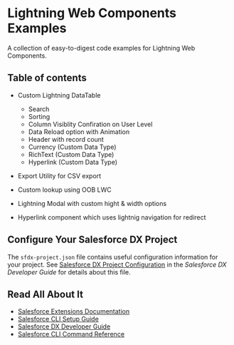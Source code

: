 # Lightning Web Components Examples 

A collection of easy-to-digest code examples for Lightning Web Components. 

## Table of contents

- Custom Lightning DataTable 
    - Search
    - Sorting
    - Column Visiblity Confiration on User Level
    - Data Reload option with Animation
    - Header with record count
    - Currency  (Custom Data Type)
    - RichText  (Custom Data Type)
    - Hyperlink (Custom Data Type)

- Export Utility for CSV export
- Custom lookup using OOB LWC
- Lightning Modal with custom hight & width options
- Hyperlink component which uses lightnig navigation for redirect

## Configure Your Salesforce DX Project

The `sfdx-project.json` file contains useful configuration information for your project. See [Salesforce DX Project Configuration](https://developer.salesforce.com/docs/atlas.en-us.sfdx_dev.meta/sfdx_dev/sfdx_dev_ws_config.htm) in the _Salesforce DX Developer Guide_ for details about this file.

## Read All About It

- [Salesforce Extensions Documentation](https://developer.salesforce.com/tools/vscode/)
- [Salesforce CLI Setup Guide](https://developer.salesforce.com/docs/atlas.en-us.sfdx_setup.meta/sfdx_setup/sfdx_setup_intro.htm)
- [Salesforce DX Developer Guide](https://developer.salesforce.com/docs/atlas.en-us.sfdx_dev.meta/sfdx_dev/sfdx_dev_intro.htm)
- [Salesforce CLI Command Reference](https://developer.salesforce.com/docs/atlas.en-us.sfdx_cli_reference.meta/sfdx_cli_reference/cli_reference.htm)
